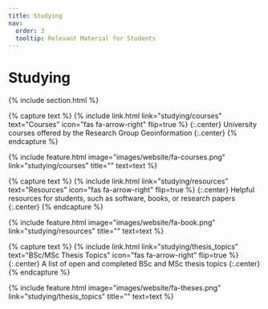 ```yaml
---
title: Studying
nav:
  order: 3
  tooltip: Relevant Material for Students
---
```


# <i class="fas fa-solid fa-book-open"></i>Studying

{% include section.html %}


<!-- 1st paragraph -->
{% capture text %}
{%
  include link.html
  link="studying/courses"
  text="Courses"
  icon="fas fa-arrow-right"
  flip=true
%}
{:.center}
University courses offered by the Research Group Geoinformation
{:.center}
{% endcapture %}

{%
  include feature.html
  image="images/website/fa-courses.png"
  link="studying/courses"
  title=""
  text=text
%}


<!-- 2nd paragraph -->

{% capture text %}
{%
  include link.html
  link="studying/resources"
  text="Resources"
  icon="fas fa-arrow-right"
  flip=true
%}
{:.center}
Helpful resources for students, such as software, books, or research papers
{:.center}
{% endcapture %}

{%
  include feature.html
  image="images/website/fa-book.png"
  link="studying/resources"
  title=""
  text=text
%}



<!-- 3rd paragraph -->
{% capture text %}
{%
  include link.html
  link="studying/thesis_topics"
  text="BSc/MSc Thesis Topics"
  icon="fas fa-arrow-right"
  flip=true
%}
{:.center}
A list of open and completed BSc and MSc thesis topics
{:.center}
{% endcapture %}

{%
  include feature.html
  image="images/website/fa-theses.png"
  link="studying/thesis_topics"
  title=""
  text=text
%}